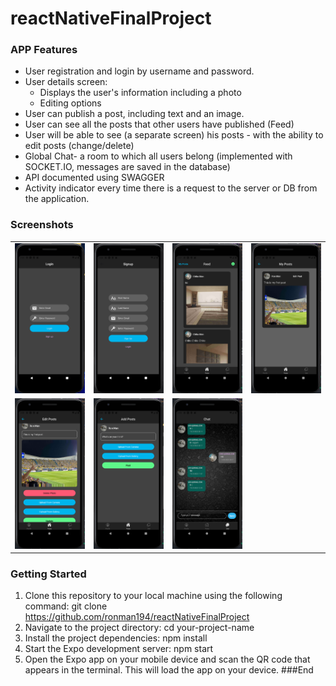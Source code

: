 # reactNativeFinalProject
### APP  Features

* User registration and login by username and password.
* User details screen:
     - Displays the user's information including a photo
     - Editing options
* User can publish a post, including text and an image.
* User can see all the posts that other users have published (Feed)
* User will be able to see (a separate screen) his posts - with the ability to edit posts (change/delete)
* Global Chat- a room to which all users belong (implemented with SOCKET.IO, messages are saved in the database)
* API documented using SWAGGER
* Activity indicator every time there is a request to the server or DB from the application.

### Screenshots
<table width="80%" border="0">
  <tr>
       <td><img width="150" src="https://github.com/ronman194/reactNativeFinalProject/blob/main/screenshots/login.png?raw=true" alt="Screenshot 1" /></td>
       <td><img width="150" src="https://github.com/ronman194/reactNativeFinalProject/blob/main/screenshots/register.png?raw=true" alt="Screenshot 2"/></td>
       <td><img width="150" src="https://github.com/ronman194/reactNativeFinalProject/blob/main/screenshots/feed.png?raw=true" alt="Screenshot 3"/></td>
       <td><img width="150" src="https://github.com/ronman194/reactNativeFinalProject/blob/main/screenshots/myposts.png?raw=true" alt="Screenshot 4"/></td>
  </tr>
  <tr>
       <td><img width="150" src="https://github.com/ronman194/reactNativeFinalProject/blob/main/screenshots/editpost.png?raw=true" alt="Screenshot 5"/></td>
       <td><img width="150" src="https://github.com/ronman194/reactNativeFinalProject/blob/main/screenshots/addpost.png?raw=true" alt="Screenshot 6"/></td>
       <td><img width="150" src="https://github.com/ronman194/reactNativeFinalProject/blob/main/screenshots/chat.png?raw=true" alt="Screenshot 7"/></td>
  </tr>
</table>


### Getting Started 
1. Clone this repository to your local machine using the following command:
git clone https://github.com/ronman194/reactNativeFinalProject
2. Navigate to the project directory:
cd your-project-name
3. Install the project dependencies:
npm install
4. Start the Expo development server:
npm start
5. Open the Expo app on your mobile device and scan the QR code that appears in the terminal. This will load the app on your device.
###End
